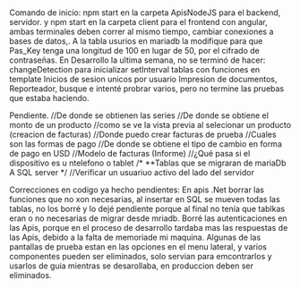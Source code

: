 # 
Comando de inicio: npm start en la carpeta ApisNodeJS para el backend, servidor. y npm start en la carpeta client para el frontend con angular, ambas terminales deben correr al mismo tiempo, cambiar conexiones a bases de datos,.
A la tabla usurios en mariadb la modifique para que Pas_Key tenga una longitud de 100 en lugar de 50, por el cifrado de contraseñas.
En Desarrollo la ultima semana, no se terminó de hacer:
changeDetection para inicializar setInterval
tablas con funciones en template
Inicios de sesion unicos por usuario
Impresion de documentos,
Reporteador, busque e intenté probrar varios, pero no termine las pruebas que estaba haciendo.

Pendiente.
//De donde se obtienen las series
//De donde se obtiene el monto de un producto
//como se ve la vista previa al selecionar un producto (creacion de facturas)
//Donde puedo crear facturas de prueba
//Cuales son las formas de pago
//De donde se obtiene el tipo de cambio en forma de pago en USD
//Modelo de facturas (Informe)
//¿Qué pasa si el dispositivo es u ntelefono o tablet
/*
**Tablas que se migraran de mariaDb A SQL server
*/
//Verificar un usuariuo activo del lado del servidor

Correcciones en codigo ya hecho pendientes:
En apis .Net borrar las funciones que no xon necesarias, al insertar en SQL se mueven todas las tablas, no los borré y lo dejé pendiente porque al final no tenía que tablkas eran o no necesarias de migrar desde mriadb.
Borré las autenticaciones en las Apis, porque en el proceso de desarrollo tardaba mas las respuestas de las Apis, debido a la falta de memoriade mi maquina.
Algunas de las pantallas de prueba estan en las opciones en el menu lateral, y varios componentes pueden ser eliminados, solo servian para emcontrarlos y usarlos de guia mientras se desarollaba, en produccion deben ser eliminados.

